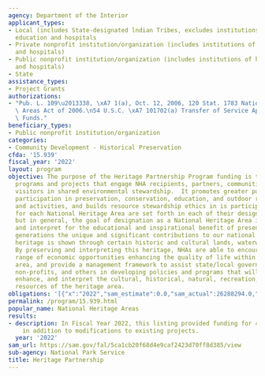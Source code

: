 ```yaml
---
agency: Department of the Interior
applicant_types:
- Local (includes State-designated lndian Tribes, excludes institutions of higher
  education and hospitals
- Private nonprofit institution/organization (includes institutions of higher education
  and hospitals)
- Public nonprofit institution/organization (includes institutions of higher education
  and hospitals)
- State
assistance_types:
- Project Grants
authorizations:
- "Pub. L. 109\u2013338, \xA7 1(a), Oct. 12, 2006, 120 Stat. 1783 National Heritage\
  \ Areas Act of 2006.\n54 U.S.C. \xA7 101702(a) Transfer of Service Appropriated\
  \ Funds."
beneficiary_types:
- Public nonprofit institution/organization
categories:
- Community Development - Historical Preservation
cfda: '15.939'
fiscal_year: '2022'
layout: program
objective: The purpose of the Heritage Partnership Program funding is to carry out
  programs and projects that engage NHA recipients, partners, communities, and/or
  visitors in shared environmental stewardship.  It promotes greater public and private
  participation in preservation, conservation, education, and outdoor recreation programs
  and activities, and builds resource stewardship ethics in is participants.  Goals
  for each National Heritage Area are set forth in each of their designation legislation,
  but in general, the goal of designation as a National Heritage Area is to preserve
  and interpret for the educational and inspirational benefit of present and future
  generations the unique and significant contributions to our national heritage.  This
  heritage is shown through certain historic and cultural lands, waterways, and structures.
  By preserving and interpreting this heritage, NHAs are able to encourage a broad
  range of economic opportunities enhancing the quality of life within the designated
  area, and provide a management framework to assist state/local government entities,
  non-profits, and others in developing policies and programs that will preserve,
  enhance, and interpret the cultural, historical, natural, recreation, and scenic
  resources of the heritage area.
obligations: '[{"x":"2022","sam_estimate":0.0,"sam_actual":26288294.0,"usa_spending_actual":26288294.21},{"x":"2023","sam_estimate":28167000.0,"sam_actual":0.0,"usa_spending_actual":10864269.89},{"x":"2024","sam_estimate":28167000.0,"sam_actual":0.0,"usa_spending_actual":0.0}]'
permalink: /program/15.939.html
popular_name: National Heritage Areas
results:
- description: In Fiscal Year 2022, this listing provided funding for 42 new projects
    in addition to modifications to existing projects.
  year: '2022'
sam_url: https://sam.gov/fal/5ca1cb20f68d4e9caf2423d70ff8d385/view
sub-agency: National Park Service
title: Heritage Partnership
---
```

